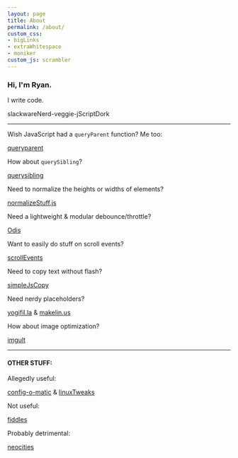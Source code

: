 ```yaml
---
layout: page
title: About
permalink: /about/
custom_css:
- bigLinks
- extraWhitespace
- moniker
custom_js: scrambler
---
```

### Hi, I'm Ryan.

I write code.

<span id="moniker">slackwareNerd-veggie-jScriptDork</span>


* * *

Wish JavaScript had a `queryParent` function? Me too:

[queryparent](https://github.com/ryanpcmcquen/queryparent)

How about `querySibling`?

[querysibling](https://github.com/ryanpcmcquen/querysibling)

Need to normalize the heights or widths of elements?

[normalizeStuff.js](https://github.com/ryanpcmcquen/normalizeStuff.js)

Need a lightweight & modular debounce/throttle?

[Odis](https://github.com/ryanpcmcquen/odis)

Want to easily do stuff on scroll events?

[scrollEvents](https://github.com/ryanpcmcquen/scrollEvents)

Need to copy text without flash?

[simpleJsCopy](https://github.com/ryanpcmcquen/simpleJsCopy)

Need nerdy placeholders?

[yogifil.la](https://yogifil.la) & [makelin.us](https://makelin.us)

How about image optimization?

[imgult](https://github.com/ryanpcmcquen/image-ultimator)

* * *

#### OTHER STUFF:

Allegedly useful:

[config-o-matic](https://github.com/ryanpcmcquen/config-o-matic) & [linuxTweaks](https://github.com/ryanpcmcquen/linuxTweaks)

Not useful:

[fiddles](https://jsfiddle.net/user/ryanpcmcquen/)

Probably detrimental:

[neocities](https://ryanpcmcquen.neocities.org/)
